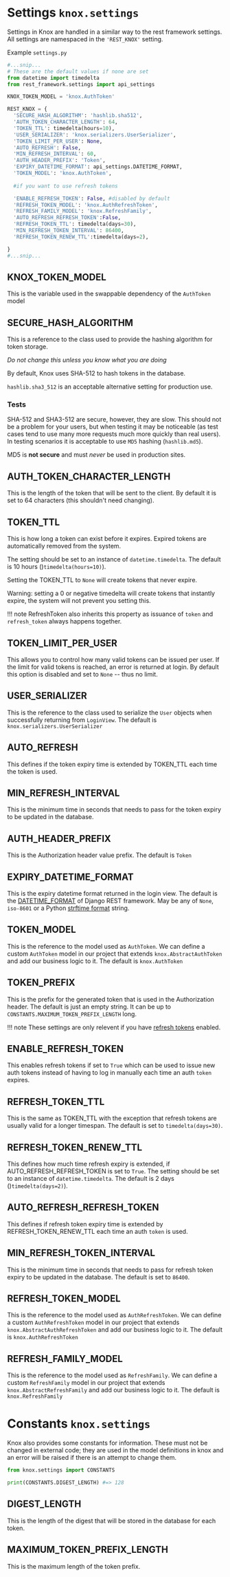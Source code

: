 # Settings `knox.settings`

Settings in Knox are handled in a similar way to the rest framework settings.
All settings are namespaced in the `'REST_KNOX'` setting.

Example `settings.py`

```python
#...snip...
# These are the default values if none are set
from datetime import timedelta
from rest_framework.settings import api_settings

KNOX_TOKEN_MODEL = 'knox.AuthToken'

REST_KNOX = {
  'SECURE_HASH_ALGORITHM': 'hashlib.sha512',
  'AUTH_TOKEN_CHARACTER_LENGTH': 64,
  'TOKEN_TTL': timedelta(hours=10),
  'USER_SERIALIZER': 'knox.serializers.UserSerializer',
  'TOKEN_LIMIT_PER_USER': None,
  'AUTO_REFRESH': False,
  'MIN_REFRESH_INTERVAL': 60,
  'AUTH_HEADER_PREFIX': 'Token',
  'EXPIRY_DATETIME_FORMAT': api_settings.DATETIME_FORMAT,
  'TOKEN_MODEL': 'knox.AuthToken',
    
  #if you want to use refresh tokens

  'ENABLE_REFRESH_TOKEN': False, #disabled by default
  'REFRESH_TOKEN_MODEL': 'knox.AuthRefreshToken',
  'REFRESH_FAMILY_MODEL': 'knox.RefreshFamily',
  'AUTO_REFRESH_REFRESH_TOKEN':False,
  'REFRESH_TOKEN_TTL': timedelta(days=30),
  'MIN_REFRESH_TOKEN_INTERVAL': 86400, 
  'REFRESH_TOKEN_RENEW_TTL':timedelta(days=2),

}
#...snip...
```

## KNOX_TOKEN_MODEL
This is the variable used in the swappable dependency of the `AuthToken` model

## SECURE_HASH_ALGORITHM
This is a reference to the class used to provide the hashing algorithm for
token storage.

*Do not change this unless you know what you are doing*

By default, Knox uses SHA-512 to hash tokens in the database.

`hashlib.sha3_512` is an acceptable alternative setting for production use.

### Tests
SHA-512 and SHA3-512 are secure, however, they are slow. This should not be a
problem for your users, but when testing it may be noticeable (as test cases tend
to use many more requests much more quickly than real users). In testing scenarios
it is acceptable to use `MD5` hashing (`hashlib.md5`).

MD5 is **not secure** and must *never* be used in production sites.

## AUTH_TOKEN_CHARACTER_LENGTH
This is the length of the token that will be sent to the client. By default it
is set to 64 characters (this shouldn't need changing).

## TOKEN_TTL
This is how long a token can exist before it expires. Expired tokens are automatically
removed from the system.

The setting should be set to an instance of `datetime.timedelta`. The default is
10 hours ()`timedelta(hours=10)`).

Setting the TOKEN_TTL to `None` will create tokens that never expire.

Warning: setting a 0 or negative timedelta will create tokens that instantly expire,
the system will not prevent you setting this.

!!! note
    RefreshToken also inherits this property as issuance of `token` and `refresh_token`
    always happens together.

## TOKEN_LIMIT_PER_USER
This allows you to control how many valid tokens can be issued per user.
If the limit for valid tokens is reached, an error is returned at login.
By default this option is disabled and set to `None` -- thus no limit.

## USER_SERIALIZER
This is the reference to the class used to serialize the `User` objects when
successfully returning from `LoginView`. The default is `knox.serializers.UserSerializer`

## AUTO_REFRESH
This defines if the token expiry time is extended by TOKEN_TTL each time the token
is used.

## MIN_REFRESH_INTERVAL
This is the minimum time in seconds that needs to pass for the token expiry to be updated
in the database.

## AUTH_HEADER_PREFIX
This is the Authorization header value prefix. The default is `Token`

## EXPIRY_DATETIME_FORMAT
This is the expiry datetime format returned in the login view. The default is the
[DATETIME_FORMAT][DATETIME_FORMAT] of Django REST framework. May be any of `None`, `iso-8601`
or a Python [strftime format][strftime format] string.

## TOKEN_MODEL
This is the reference to the model used as `AuthToken`. We can define a custom `AuthToken`
model in our project that extends `knox.AbstractAuthToken` and add our business logic to it.
The default is `knox.AuthToken`


[DATETIME_FORMAT]: https://www.django-rest-framework.org/api-guide/settings/#date-and-time-formatting
[strftime format]: https://docs.python.org/3/library/time.html#time.strftime

## TOKEN_PREFIX
This is the prefix for the generated token that is used in the Authorization header. The default is just an empty string.
It can be up to `CONSTANTS.MAXIMUM_TOKEN_PREFIX_LENGTH` long.

!!! note
    These settings are only relevent if you have [refresh tokens](refresh.md) enabled.

## ENABLE_REFRESH_TOKEN 
This enables refresh tokens if set to `True` which can be used to issue new auth tokens instead of having to log in manually
each time an auth `token` expires. 

## REFRESH_TOKEN_TTL
This is the same as TOKEN_TTL with the exception that refresh tokens are usually valid for a longer timespan.
The default is set to `timedelta(days=30)`.

## REFRESH_TOKEN_RENEW_TTL
This defines how much time refresh expiry is extended, if AUTO_REFRESH_REFRESH_TOKEN is set to `True`.
The setting should be set to an instance of `datetime.timedelta`. The default is 
2 days  ()`timedelta(days=2)`).

## AUTO_REFRESH_REFRESH_TOKEN
This defines if refresh token expiry time is extended by REFRESH_TOKEN_RENEW_TTL
each time an auth `token` is used.

## MIN_REFRESH_TOKEN_INTERVAL
This is the minimum time in seconds that needs to pass for refresh token 
expiry to be updated in the database. 
The default is set to `86400`.

## REFRESH_TOKEN_MODEL
This is the reference to the model used as `AuthRefreshToken`. We can define a custom `AuthRefreshToken`
model in our project that extends `knox.AbstractAuthRefreshToken` and add our business logic to it.
The default is `knox.AuthRefreshToken`

## REFRESH_FAMILY_MODEL
This is the reference to the model used as `RefreshFamily`. We can define a custom `RefreshFamily`
model in our project that extends `knox.AbstractRefreshFamily` and add our business logic to it.
The default is `knox.RefreshFamily`


# Constants `knox.settings`
Knox also provides some constants for information. These must not be changed in
external code; they are used in the model definitions in knox and an error will
be raised if there is an attempt to change them.

```python
from knox.settings import CONSTANTS

print(CONSTANTS.DIGEST_LENGTH) #=> 128
```

## DIGEST_LENGTH
This is the length of the digest that will be stored in the database for each token.

## MAXIMUM_TOKEN_PREFIX_LENGTH
This is the maximum length of the token prefix.

